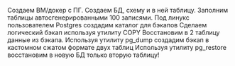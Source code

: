 Создаем ВМ/докер c ПГ.
Создаем БД, схему и в ней таблицу.
Заполним таблицы автосгенерированными 100 записями.
Под линукс пользователем Postgres создадим каталог для бэкапов
Сделаем логический бэкап используя утилиту COPY
Восстановим в 2 таблицу данные из бэкапа.
Используя утилиту pg_dump создадим бэкап в кастомном сжатом формате двух таблиц
Используя утилиту pg_restore восстановим в новую БД только вторую таблицу!
